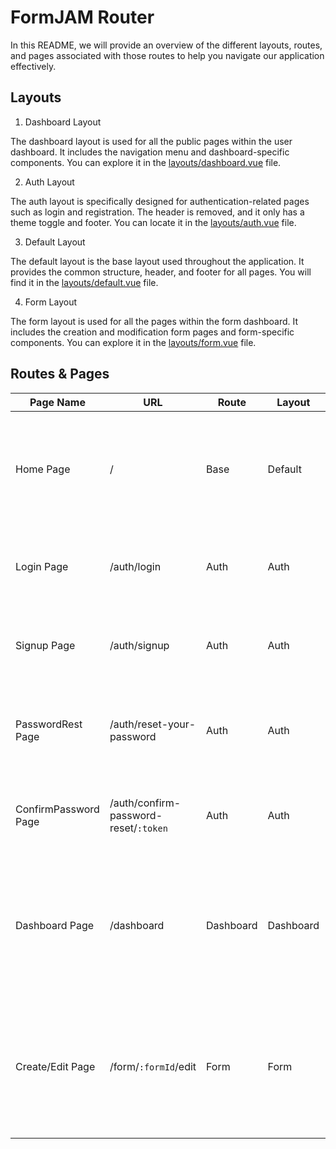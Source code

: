 # FormJAM Router

In this README, we will provide an overview of the different layouts, routes, and pages associated with those routes to help you navigate our application effectively.

## Layouts

1. Dashboard Layout

The dashboard layout is used for all the public pages within the user dashboard. It includes the navigation menu and dashboard-specific components. You can explore it in the [layouts/dashboard.vue](../layout/dashboard.vue) file.

2. Auth Layout

The auth layout is specifically designed for authentication-related pages such as login and registration. The header is removed, and it only has a theme toggle and footer. You can locate it in the [layouts/auth.vue](../layout/auth.vue) file.

3. Default Layout

The default layout is the base layout used throughout the application. It provides the common structure, header, and footer for all pages. You will find it in the [layouts/default.vue](../layout/default.vue) file.

4. Form Layout

The form layout is used for all the pages within the form dashboard. It includes the creation and modification form pages and form-specific components. You can explore it in the [layouts/form.vue](../layout/form.vue) file.

## Routes & Pages

| Page Name            | URL                                   | Route     | Layout    | Description                                                                                          |
| -------------------- | ------------------------------------- | --------- | --------- | ---------------------------------------------------------------------------------------------------- |
| Home Page            | /                                     | Base      | Default   | The landing page of the application, providing an overview and welcoming users to the project.       |
| Login Page           | /auth/login                           | Auth      | Auth      | Allows registered users to log in using their credentials.                                           |
| Signup Page          | /auth/signup                          | Auth      | Auth      | New users can create an account and sign up for the application.                                     |
| PasswordRest Page    | /auth/reset-your-password             | Auth      | Auth      | Allows users to send reset password instructions to their email                                      |
| ConfirmPassword Page | /auth/confirm-password-reset/`:token` | Auth      | Auth      | Users can create a new password to use for the application                                           |
| Dashboard Page       | /dashboard                            | Dashboard | Dashboard | The main dashboard page where registered users can access application-specific features and content. |
| Create/Edit Page     | /form/`:formId`/edit                  | Form      | Form      | The main form page where registered users can access form-specific features and content.             |
